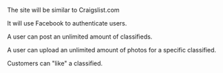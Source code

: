 The site will be similar to Craigslist.com

It will use Facebook to authenticate users.

A user can post an unlimited amount of classifieds.

A user can upload an unlimited amount of photos for a specific classified.

Customers can "like" a classified.
